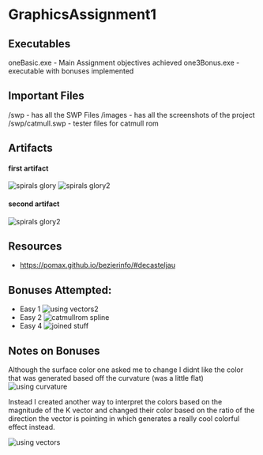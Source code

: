 # GraphicsAssignment1
## Executables
oneBasic.exe - Main Assignment objectives achieved
one3Bonus.exe - executable with bonuses implemented
## Important Files
/swp - has all the SWP Files
/images - has all the screenshots of the project
/swp/catmull.swp - tester files for catmull rom
## Artifacts
#### first artifact
![spirals glory](images/Spiral.PNG)
![spirals glory2](images/Spiraltop.PNG)
#### second artifact
![spirals glory2](images/Valentines.PNG)
## Resources
- https://pomax.github.io/bezierinfo/#decasteljau

## Bonuses Attempted:
- Easy 1
![using vectors2](images/colorful.PNG)
- Easy 2
![catmullrom spline](images/Catmull.PNG)
- Easy 4
![joined stuff](images/weirder.PNG)
## Notes on Bonuses
Although the surface color one asked me to change I didnt like the color that was generated based off the curvature (was a little flat)
![using curvature](images/UsingCurvature.PNG)

Instead I created another way to interpret the colors based on the magnitude of the K vector and changed their color based on the ratio of the direction the vector is pointing in which generates a really cool colorful effect instead.

![using vectors](images/UsingVector.PNG)
